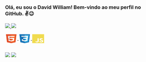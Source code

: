 ### Olá, eu sou o David William! Bem-vindo ao meu perfil no GitHub. ✌️😉
<div>
  <a href="https://github.com/ksrogue">
  <img height="180em" src="https://github-readme-stats.vercel.app/api?username=ksrogue&show_icons=true&theme=dark&include_all_commits=true&count_private=true"/>
  <img height="180em" src="https://github-readme-stats.vercel.app/api/top-langs/?username=ksrogue&layout=compact&langs_count=16&theme=dark"/>
</div>

<div style="display= inline_block"><br>
  <img align="center" alt="ksrogue-HTML" height="30" width="40" src="https://raw.githubusercontent.com/devicons/devicon/master/icons/html5/html5-original.svg">
  <img align="center" alt="ksrogue-CSS" height="30" width="40" src="https://raw.githubusercontent.com/devicons/devicon/master/icons/css3/css3-original.svg">
  <img align="center" alt="ksrogue-Js" height="30" width="40" src="https://raw.githubusercontent.com/devicons/devicon/master/icons/javascript/javascript-plain.svg">
</div>

##

<div>
  <a href="https://www.instagram.com/ks.rogue" target="_blank"> <img height="30" src="https://img.shields.io/badge/-Instagram-%23E4405F?style=for-the-      badge&logo=instagram&logoColor=white" target="_blank"></a>
  <a href="https://www.linkedin.com/in/david-william-santos-592a48237" target="_blank"><img height="30" src="https://img.shields.io/badge/-LinkedIn-%230077B5?style=for-the-badge&logo=linkedin&logoColor=white" target="_blank"></a>
  
</div>

